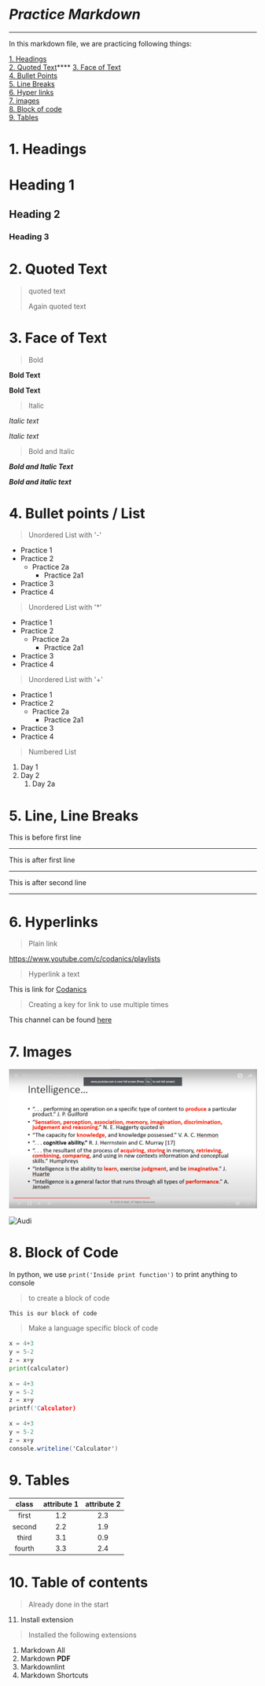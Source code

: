 # _**Practice Markdown**_
---

In this markdown file, we are practicing following things:

[1. Headings](#-1.-Headings)\
[2. Quoted Text](#-2.-Quoted-Text)\****
[3. Face of Text](#3-face-of-text)\
[4. Bullet Points](#4-bullet-points--list)\
[5. Line Breaks](#5-line-line-breaks)\
[6. Hyper links](#6-hyperlinks)\
[7. images](#7-images)\
[8. Block of code](#8-block-of-code)\
[9. Tables](#9-tables)

# 1. Headings
# Heading 1
## Heading 2
### Heading 3

# 2. Quoted Text

> quoted text
>
> Again quoted text


# 3. Face of Text

> Bold

**Bold Text**

__Bold Text__

> Italic

*Italic text*

_Italic text_

> Bold and Italic

***Bold and Italic Text***

___Bold and italic text___


# 4. Bullet points / List

> Unordered List with '-'

- Practice 1
- Practice 2
    - Practice 2a
        - Practice 2a1
- Practice 3
- Practice 4

> Unordered List with '*'

* Practice 1
* Practice 2
    * Practice 2a
        * Practice 2a1
* Practice 3
* Practice 4

> Unordered List with '+'

+ Practice 1
+ Practice 2
    + Practice 2a
        + Practice 2a1
+ Practice 3
+ Practice 4


> Numbered List

1. Day 1
2. Day 2
    1. Day 2a
     
# 5. Line, Line Breaks

This is before first line

---

This is after first line

___

This is after second line

*******


# 6. Hyperlinks

> Plain link

<https://www.youtube.com/c/codanics/playlists>

> Hyperlink a text

This is link for [Codanics](https://www.youtube.com/c/codanics)

> Creating a key for link to use multiple times

[c]:https://www.youtube.com/c/codanics

This channel can be found [here][c]

# 7. Images

![Screenshot](s.png)

<!-- Comment this text -->

![Audi](https://www.audi.com/content/dam/gbp2/models/1920x1080-desktop-models-teaser-A211437.jpg?imwidth=1920&imdensity=1)

# 8. Block of Code

In python, we use `print('Inside print function')` to print anything to console

> to create a block of code 

```
This is our block of code
```

> Make a language specific block of code

```python
x = 4+3
y = 5-2
z = x+y
print(calculator)
```

```C
x = 4+3
y = 5-2
z = x+y
printf('Calculator)
```

```C#
x = 4+3
y = 5-2
z = x+y
console.writeline('Calculator')
```

# 9. Tables

| class | attribute 1| attribute 2 |
|:---:|:---:|:---:|
|first|1.2|2.3|
|second|2.2|1.9|
|third|3.1|0.9|
|fourth|3.3|2.4|

# 10. Table of contents
> Already done in the start

11. Install extension
> Installed the following extensions
1. Markdown All
2. Markdown **PDF**
3. Markdownlint
4. Markdown Shortcuts

